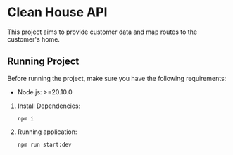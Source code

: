 # Clean House API

This project aims to provide customer data and map routes to the customer's home.

## Running Project

Before running the project, make sure you have the following requirements:

- Node.js: >=20.10.0

1. Install Dependencies:
     ```shell
     npm i
     ```

2. Running application:
     ```shell
     npm run start:dev
     ```